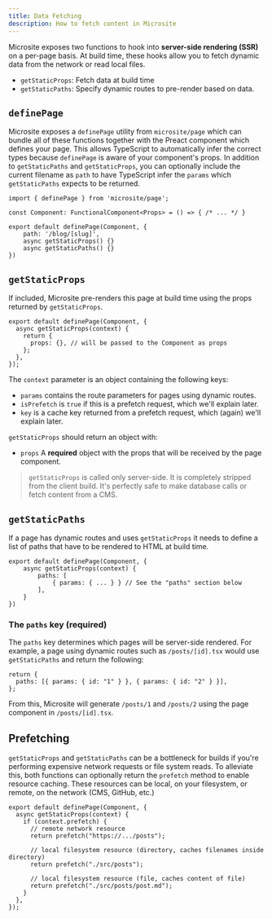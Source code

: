 ```yaml
---
title: Data Fetching
description: How to fetch content in Microsite
---
```


Microsite exposes two functions to hook into **server-side rendering (SSR)** on a per-page basis. At build time, these hooks allow you to fetch dynamic data from the network or read local files.

- `getStaticProps`: Fetch data at build time
- `getStaticPaths`: Specify dynamic routes to pre-render based on data.

## `definePage`

Microsite exposes a `definePage` utility from `microsite/page` which can bundle all of these functions together with the Preact component which defines your page. This allows TypeScript to automatically infer the correct types because `definePage` is aware of your component's props. In addition to `getStaticPaths` and `getStaticProps`, you can optionally include the current filename as `path` to have TypeScript infer the `params` which `getStaticPaths` expects to be returned.

```tsx
import { definePage } from 'microsite/page';

const Component: FunctionalComponent<Props> = () => { /* ... */ }

export default definePage(Component, {
    path: '/blog/[slug]',
    async getStaticProps() {}
    async getStaticPaths() {}
})
```

## `getStaticProps`

If included, Microsite pre-renders this page at build time using the props returned by `getStaticProps`.

```tsx
export default definePage(Component, {
  async getStaticProps(context) {
    return {
      props: {}, // will be passed to the Component as props
    };
  },
});
```

The `context` parameter is an object containing the following keys:

- `params` contains the route parameters for pages using dynamic routes.
- `isPrefetch` is `true` if this is a prefetch request, which we'll explain later.
- `key` is a cache key returned from a prefetch request, which (again) we'll explain later.

`getStaticProps` should return an object with:

- `props` A **required** object with the props that will be received by the page component.

> `getStaticProps` is called only server-side. It is completely stripped from the client build. It's perfectly safe to make database calls or fetch content from a CMS.

## `getStaticPaths`

If a page has dynamic routes and uses `getStaticProps` it needs to define a list of paths that have to be rendered to HTML at build time.

```tsx
export default definePage(Component, {
    async getStaticProps(context) {
        paths: [
            { params: { ... } } // See the "paths" section below
        ],
    }
})
```

### The `paths` key (required)

The `paths` key determines which pages will be server-side rendered. For example, a page using dynamic routes such as `/posts/[id].tsx` would use `getStaticPaths` and return the following:

```tsx
return {
  paths: [{ params: { id: "1" } }, { params: { id: "2" } }],
};
```

From this, Microsite will generate `/posts/1` and `/posts/2` using the page component in `/posts/[id].tsx`.

## Prefetching

`getStaticProps` and `getStaticPaths` can be a bottleneck for builds if you're performing expensive network requests or file system reads. To alleviate this, both functions can optionally return the `prefetch` method to enable resource caching. These resources can be local, on your filesystem, or remote, on the network (CMS, GitHub, etc.)

```tsx
export default definePage(Component, {
  async getStaticProps(context) {
    if (context.prefetch) {
      // remote network resource
      return prefetch("https://.../posts");

      // local filesystem resource (directory, caches filenames inside directory)
      return prefetch("./src/posts");

      // local filesystem resource (file, caches content of file)
      return prefetch("./src/posts/post.md");
    }
  },
});
```
